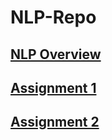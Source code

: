 # NLP-Repo

## [ NLP Overview ]( https://github.com/PretaxEnd9716/NLP-Repo/blob/main/Overview%20of%20NLP.pdf )


## [Assignment 1]( https://github.com/PretaxEnd9716/NLP-Repo/blob/main/HW%201/rcd180001-HW1.py )

## [Assignment 2](  )
